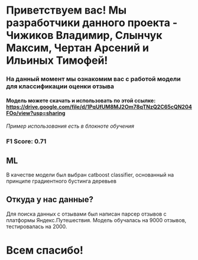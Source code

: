 # Приветствуем вас! Мы разработчики данного проекта - Чижиков Владимир, Слынчук Максим, Чертан Арсений и Ильиных Тимофей!
### На данный момент мы ознакомим вас с работой модели для классификации оценки отзыва

#### Модель можете скачать и использовать по этой ссылке: https://drive.google.com/file/d/1PqUfUM8MJ2Om78qTNzQ2C65cQN204FOo/view?usp=sharing
*Пример использования есть в блокноте обучения*

### F1 Score: 0.71


## ML

В качестве модели был выбран catboost classifier, основанный на принципе градиентного бустинга деревьев

## Откуда у нас данные?

Для поиска данных с отзывами был написан парсер отзывов с платформы Яндекс.Путешествия. Модель обучалась на 9000 отзывов, тестировалась на 2000.


# Всем спасибо!
